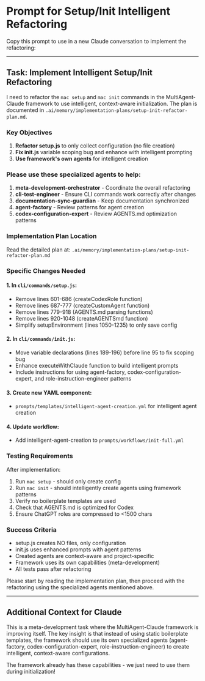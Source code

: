 # Prompt for Setup/Init Intelligent Refactoring

Copy this prompt to use in a new Claude conversation to implement the refactoring:

---

## Task: Implement Intelligent Setup/Init Refactoring

I need to refactor the `mac setup` and `mac init` commands in the MultiAgent-Claude framework to use intelligent, context-aware initialization. The plan is documented in `.ai/memory/implementation-plans/setup-init-refactor-plan.md`.

### Key Objectives

1. **Refactor setup.js** to only collect configuration (no file creation)
2. **Fix init.js** variable scoping bug and enhance with intelligent prompting
3. **Use framework's own agents** for intelligent creation

### Please use these specialized agents to help:

1. **meta-development-orchestrator** - Coordinate the overall refactoring
2. **cli-test-engineer** - Ensure CLI commands work correctly after changes
3. **documentation-sync-guardian** - Keep documentation synchronized
4. **agent-factory** - Review patterns for agent creation
5. **codex-configuration-expert** - Review AGENTS.md optimization patterns

### Implementation Plan Location
Read the detailed plan at: `.ai/memory/implementation-plans/setup-init-refactor-plan.md`

### Specific Changes Needed

#### 1. In `cli/commands/setup.js`:
- Remove lines 601-686 (createCodexRole function)
- Remove lines 687-777 (createCustomAgent function)  
- Remove lines 779-918 (AGENTS.md parsing functions)
- Remove lines 920-1048 (createAGENTSmd function)
- Simplify setupEnvironment (lines 1050-1235) to only save config

#### 2. In `cli/commands/init.js`:
- Move variable declarations (lines 189-196) before line 95 to fix scoping bug
- Enhance executeWithClaude function to build intelligent prompts
- Include instructions for using agent-factory, codex-configuration-expert, and role-instruction-engineer patterns

#### 3. Create new YAML component:
- `prompts/templates/intelligent-agent-creation.yml` for intelligent agent creation

#### 4. Update workflow:
- Add intelligent-agent-creation to `prompts/workflows/init-full.yml`

### Testing Requirements
After implementation:
1. Run `mac setup` - should only create config
2. Run `mac init` - should intelligently create agents using framework patterns
3. Verify no boilerplate templates are used
4. Check that AGENTS.md is optimized for Codex
5. Ensure ChatGPT roles are compressed to <1500 chars

### Success Criteria
- setup.js creates NO files, only configuration
- init.js uses enhanced prompts with agent patterns
- Created agents are context-aware and project-specific
- Framework uses its own capabilities (meta-development)
- All tests pass after refactoring

Please start by reading the implementation plan, then proceed with the refactoring using the specialized agents mentioned above.

---

## Additional Context for Claude

This is a meta-development task where the MultiAgent-Claude framework is improving itself. The key insight is that instead of using static boilerplate templates, the framework should use its own specialized agents (agent-factory, codex-configuration-expert, role-instruction-engineer) to create intelligent, context-aware configurations.

The framework already has these capabilities - we just need to use them during initialization!